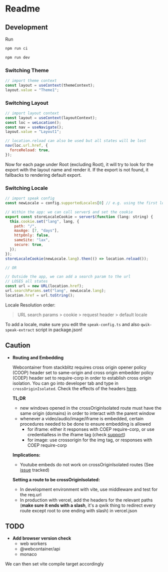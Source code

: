 # **Readme**

## Development

Run

```html
npm run ci
```

```html
npm run dev
```

### Switching Theme

```js
// import theme context
const layout = useContext(themeContext);
layout.value = "Theme1";
```

### Switching Layout

```js
// import layout context
const layout = useContext(layoutContext);
const loc = ueLocation();
const nav = useNavigate();
layout.value = "Layout1";

// location.reload can also be used but all states will be lost
nav(loc.url.href, {
  forceReload: true,
});
```

Now for each page under Root (excluding Root), it will try to look for the export with the layout name and render it. If the export is not found, it fallbacks to rendering default export.

### Switching Locale

```js
// import speak config
const newLocale = config.supportedLocales[0] // e.g. using the first locale

// Within the app: we can call server$ and set the cookie
export const storeLocaleCookie = server$(function (lang: string) {
  this.cookie.set("lang", lang, {
    path: "/",
    maxAge: [7, "days"],
    httpOnly: false,
    sameSite: "lax",
    secure: true,
  });
});
storeLocaleCookie(newLocale.lang).then(() => location.reload());

// OR

// Outside the app, we can add a search param to the url
// LOSES all states
const url = new URL(location.href);
url.searchParams.set("lang", newLocale.lang);
location.href = url.toString();
```

Locale Resolution order:

> URL search params > cookie > request header > default locale

To add a locale, make sure you edit the `speak-config.ts` and also `qwik-speak-extract` script in package.json!

## Caution

- **Routing and Embedding**
  
  Webcontainer from stackblitz requires cross origin opener policy (COOP) header set to same-origin and cross origin embedder     policy (COEP) header set to require-corp in order to establish cross origin isolation. You can go into developer tab and type in `crossOriginIsolated`. Check the effects of the headers [here](https://blog.stackblitz.com/posts/cross-browser-with-coop-coep/).
  
    **TL;DR**
  - new windows opened in the crossOriginIsolated route must have the same origin (domains) in order to interact with the parent window
  - whenever a video/audio/image/iframe is embedded, certain procedures needed to be done to ensure embedding is allowed
    - for iframe: either it responses with COEP require-corp, or use credentialless in the iframe tag (check [support](https://caniuse.com/mdn-html_elements_iframe_credentialless))
    - for image: use crossorigin for the img tag, or responses with COEP require-corp

  **Implications:**
    - Youtube embeds do not work on crossOriginIsolated routes (See [issue](https://issuetracker.google.com/issues/240387105) tracked)

  **Setting a route to be crossOriginIsolated:**
  - In development environment with vite, use middleware and test for the req.url
  - In production with vercel, add the headers for the relevant paths (**make sure it ends with a slash**, it's a qwik thing to redirect every route except root to one ending with slash) in vercel.json 

## TODO

- **Add browser version check**
  - web workers
  - @webcontainer/api
  - monaco

We can then set vite compile target accordingly
